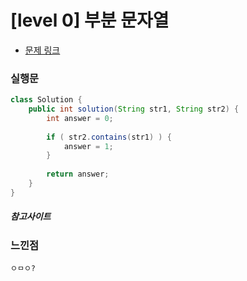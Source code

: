 # [level 0] 부분 문자열

* [문제 링크](https://school.programmers.co.kr/learn/courses/30/lessons/181842)


### 실행문
```java
class Solution {
    public int solution(String str1, String str2) {
        int answer = 0;
        
        if ( str2.contains(str1) ) {
            answer = 1;     
        }
        
        return answer;
    }
}
```

##### 참고사이트


### 느낀점
```
ㅇㅁㅇ?
``` 